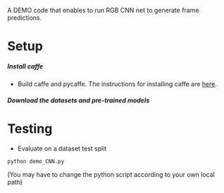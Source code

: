 A DEMO code that enables to run RGB CNN net to generate frame predictions.

Setup
=====

##### Install caffe
* Build caffe and pycaffe. The instructions for installing caffe are [here](http://caffe.berkeleyvision.org/installation.html).

##### Download the datasets and pre-trained models


Testing
=======
* Evaluate on a dataset test split
```Shell
python demo_CNN.py
```
(You may have to change the python script according to your own local path)
